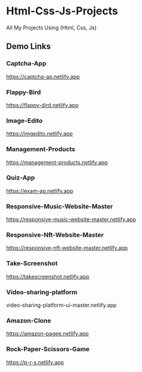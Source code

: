 # Html-Css-Js-Projects
All My Projects Using (Html, Css, Js)
## Demo Links

### Captcha-App
https://captcha-ap.netlify.app
### Flappy-Bird
https://flappy-dird.netlify.app
### Image-Edito
https://imgedito.netlify.app
### Management-Products
https://management-products.netlify.app
### Quiz-App
https://exam-ap.netlify.app
### Responsive-Music-Website-Master
https://responsive-music-website-master.netlify.app
### Responsive-Nft-Website-Master
https://responsive-nft-website-master.netlify.app
### Take-Screenshot
https://takescreenshot.netlify.app
### Video-sharing-platform
video-sharing-platform-ui-master.netlify.app
### Amazon-Clone
https://amazon-pagee.netlify.app
### Rock-Paper-Scissors-Game
https://p-r-s.netlify.app
